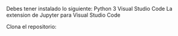 Debes tener instalado lo siguiente:
Python 3
Visual Studio Code
La extension de Jupyter para Visual Studio Code

Clona el repositorio: 
